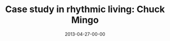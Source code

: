 ---
layout: message
category: message
series: "Rhythm"
title: "Case study in rhythmic living: Chuck Mingo"
date: 2013-04-27-00-00
message_id: 784
audio: "http://s3.amazonaws.com/crossroads-media/media/legacy/mp3/rhythm_02.mp3"
audio-duration: "30:08"
program: "http://s3.amazonaws.com/crossroads-media/media/legacy/documents/04_27-28_13Program_LO.pdf"
description: "Chuck Mingo presents a case study in rhythmic living."
video: "https://s3.amazonaws.com/crossroadsvideomessages/rhythm_02.mp4"
video-duration: "30:12"
video-image: "http://s3.amazonaws.com/crossroads-media/images/legacy/content/rhythm_02_still.jpg"
flag: "N"
---